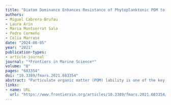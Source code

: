 ```yaml
---
title: "Diatom Dominance Enhances Resistance of Phytoplanktonic POM to Mesopelagic Microbial Decomposition"
authors:
- Miguel Cabrera-Brufau
- Laura Arin
- Maria Montserrat Sala
- Pedro Cermeño
- Cèlia Marrasé
date: "2024-08-05"
year: "2021"
publication-types:
- article-journal
journal: "*Frontiers in Marine Science*"
volume: "8"
pages: "683354"
doi: "10.3389/fmars.2021.683354"
abstract: "Particulate organic matter (POM) lability is one of the key factors determining the residence time of organic carbon (OC) in the marine system. Phytoplankton community composition can influence the rate at which heterotrophic microorganisms decompose phytoplankton detrital particles and thus, it controls the fraction of OC that reaches the ocean depths, where it can be sequestered for climate-relevant spans of time. Here, we compared the degradation dynamics of POM from phytoplankton assemblages of contrasting diatom dominance in the presence of mesopelagic prokaryotic communities during a 19-day degradation experiment. We found that diatom-derived POM exhibited an exponential decay rate approximately three times lower than that derived from a community dominated by flagellated phytoplankton (mainly coccolithophores and nanoflagellates). Additionally, dissolved organic matter (DOM) released during the degradation of diatom particles accumulated over the experiment, whereas only residual increases in DOM were detected during the degradation of non-diatom materials. These results suggest that diatom-dominance enhances the efficiencies of the biological carbon pump and microbial carbon pump through the relatively reduced labilities of diatom particles and of the dissolved materials that arise from their microbial processing."
links:
- name: URL
  url: "https://www.frontiersin.org/articles/10.3389/fmars.2021.683354/full"
---
```

